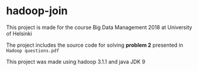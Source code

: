 # hadoop-join
This project is made for the course Big Data Management 2018 at University of Helsinki

The project includes the source code for solving **problem 2** presented in `Hadoop questions.pdf`

This project was made using hadoop 3.1.1 and java JDK 9
